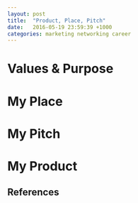 ```yaml
---
layout: post
title:  "Product, Place, Pitch"
date:   2016-05-19 23:59:39 +1000
categories: marketing networking career
---
```

# Values & Purpose


# My Place

# My Pitch

# My Product

## References


